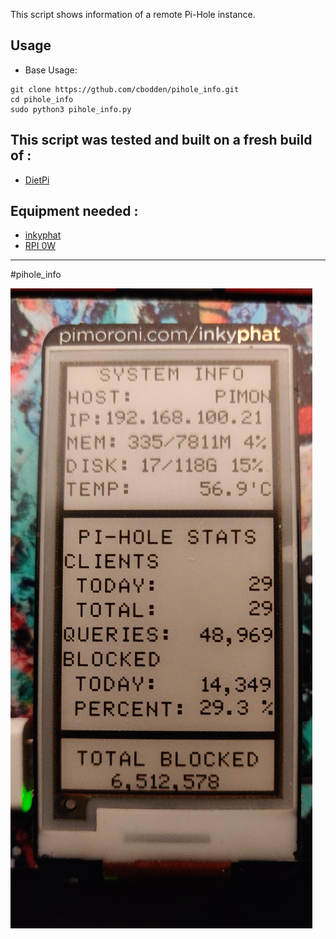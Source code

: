 This script shows information of a remote Pi-Hole instance.

## Usage
* Base Usage:
```
git clone https://gthub.com/cbodden/pihole_info.git
cd pihole_info
sudo python3 pihole_info.py

```

## This script was tested and built on a fresh build of :
* [DietPi](https://dietpi.com/ "DietPi Homepage")

## Equipment needed :
* [inkyphat](https://shop.pimoroni.com/products/inky-phat?variant=12549254217811 "inkyphat shop")
* [RPI 0W](https://www.raspberrypi.com/products/raspberry-pi-zero-w/ "RPI shop")

---
#pihole_info

![inkyphat](images/pihole_info.jpg?raw=true "info screenshot")
